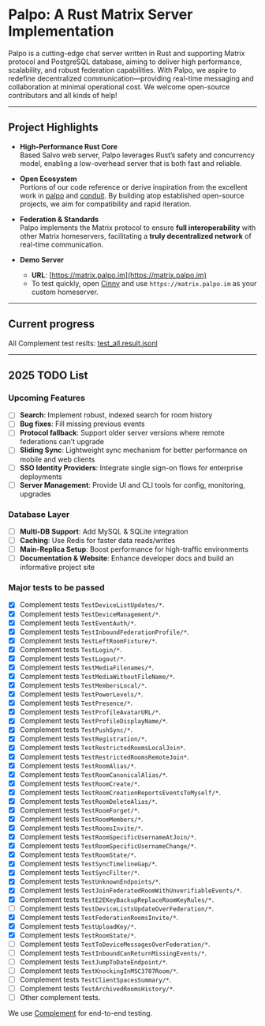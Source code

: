 # Palpo: A Rust Matrix Server Implementation

Palpo is a cutting-edge chat server written in Rust and supporting Matrix protocol and PostgreSQL database, aiming to deliver high performance, scalability, and robust federation capabilities. With Palpo, we aspire to redefine decentralized communication—providing real-time messaging and collaboration at minimal operational cost. We welcome open-source contributors and all kinds of help!

---

## Project Highlights

- **High-Performance Rust Core**  
  Based Salvo web server, Palpo leverages Rust’s safety and concurrency model, enabling a low-overhead server that is both fast and reliable.

- **Open Ecosystem**  
  Portions of our code reference or derive inspiration from the excellent work in [palpo](https://github.com/palpo/palpo) and [conduit](https://gitlab.com/famedly/conduit). By building atop established open-source projects, we aim for compatibility and rapid iteration.

- **Federation & Standards**  
  Palpo implements the Matrix protocol to ensure **full interoperability** with other Matrix homeservers, facilitating a **truly decentralized network** of real-time communication.

- **Demo Server**  
  - **URL**: [https://matrix.palpo.im](https://matrix.palpo.im)  
  - To test quickly, open [Cinny](https://app.cinny.in/) and use `https://matrix.palpo.im` as your custom homeserver.

---

## Current progress
All Complement test reslts: [test_all.result.jsonl](tests/results/test_all.result.jsonl)

---

## 2025 TODO List

### Upcoming Features

- [ ] **Search**: Implement robust, indexed search for room history
- [ ] **Bug fixes**: Fill missing previous events  
- [ ] **Protocol fallback**: Support older server versions where remote federations can’t upgrade  
- [ ] **Sliding Sync**: Lightweight sync mechanism for better performance on mobile and web clients
- [ ] **SSO Identity Providers**: Integrate single sign-on flows for enterprise deployments  
- [ ] **Server Management**: Provide UI and CLI tools for config, monitoring, upgrades

### Database Layer

- [ ] **Multi-DB Support**: Add MySQL & SQLite integration  
- [ ] **Caching**: Use Redis for faster data reads/writes  
- [ ] **Main-Replica Setup**: Boost performance for high-traffic environments  
- [ ] **Documentation & Website**: Enhance developer docs and build an informative project site

### Major tests to be passed
- [x] Complement tests `TestDeviceListUpdates/*`.
- [x] Complement tests `TestDeviceManagement/*`.
- [x] Complement tests `TestEventAuth/*`.
- [x] Complement tests `TestInboundFederationProfile/*`.
- [x] Complement tests `TestLeftRoomFixture/*`.
- [x] Complement tests `TestLogin/*`.
- [x] Complement tests `TestLogout/*`.
- [x] Complement tests `TestMediaFilenames/*`.
- [x] Complement tests `TestMediaWithoutFileName/*`.
- [x] Complement tests `TestMembersLocal/*`.
- [x] Complement tests `TestPowerLevels/*`.
- [x] Complement tests `TestPresence/*`.
- [x] Complement tests `TestProfileAvatarURL/*`.
- [x] Complement tests `TestProfileDisplayName/*`.
- [x] Complement tests `TestPushSync/*`.
- [x] Complement tests `TestRegistration/*`.
- [x] Complement tests `TestRestrictedRoomsLocalJoin*`.
- [x] Complement tests `TestRestrictedRoomsRemoteJoin*`.
- [x] Complement tests `TestRoomAlias/*`.
- [x] Complement tests `TestRoomCanonicalAlias/*`.
- [x] Complement tests `TestRoomCreate/*`.
- [x] Complement tests `TestRoomCreationReportsEventsToMyself/*`.
- [x] Complement tests `TestRoomDeleteAlias/*`.
- [x] Complement tests `TestRoomForget/*`.
- [x] Complement tests `TestRoomMembers/*`.
- [x] Complement tests `TestRoomsInvite/*`.
- [x] Complement tests `TestRoomSpecificUsernameAtJoin/*`.
- [x] Complement tests `TestRoomSpecificUsernameChange/*`.
- [x] Complement tests `TestRoomState/*`.
- [x] Complement tests `TestSyncTimelineGap/*`.
- [x] Complement tests `TestSyncFilter/*`.
- [x] Complement tests `TestUnknownEndpoints/*`.
- [x] Complement tests `TestJoinFederatedRoomWithUnverifiableEvents/*`.
- [x] Complement tests `TestE2EKeyBackupReplaceRoomKeyRules/*`.
- [ ] Complement tests `TestDeviceListsUpdateOverFederation/*`.
- [x] Complement tests `TestFederationRoomsInvite/*`.
- [x] Complement tests `TestUploadKey/*`.
- [x] Complement tests `TestRoomState/*`.
- [ ] Complement tests `TestToDeviceMessagesOverFederation/*`.
- [ ] Complement tests `TestInboundCanReturnMissingEvents/*`.
- [ ] Complement tests `TestJumpToDateEndpoint/*`.
- [ ] Complement tests `TestKnockingInMSC3787Room/*`.
- [ ] Complement tests `TestClientSpacesSummary/*`.
- [ ] Complement tests `TestArchivedRoomsHistory/*`.
- [ ] Other complement tests.

We use [Complement](https://github.com/matrix-org/complement) for end-to-end testing. 
